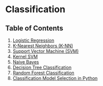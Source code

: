 # Classification

## Table of Contents

1. [Logistic Regression](1_Logistic_Regression)
2. [K-Nearest Neighbors (K-NN)](2_K-Nearest_Neighbors_(K-NN))
3. [Support Vector Machine (SVM)](3_Support_Vector_Machine_(SVM))
4. [Kernel SVM](4_Kernel_SVM)
5. [Naive Bayes](5_Naive_Bayes)
6. [Decision Tree Classification](6_Decision_Tree_Classification)
7. [Random Forest Classification](7_Random_Forest_Classification)
8. [Classification Model Selection in Python](8_Classification_Model_Selection_in_Python)